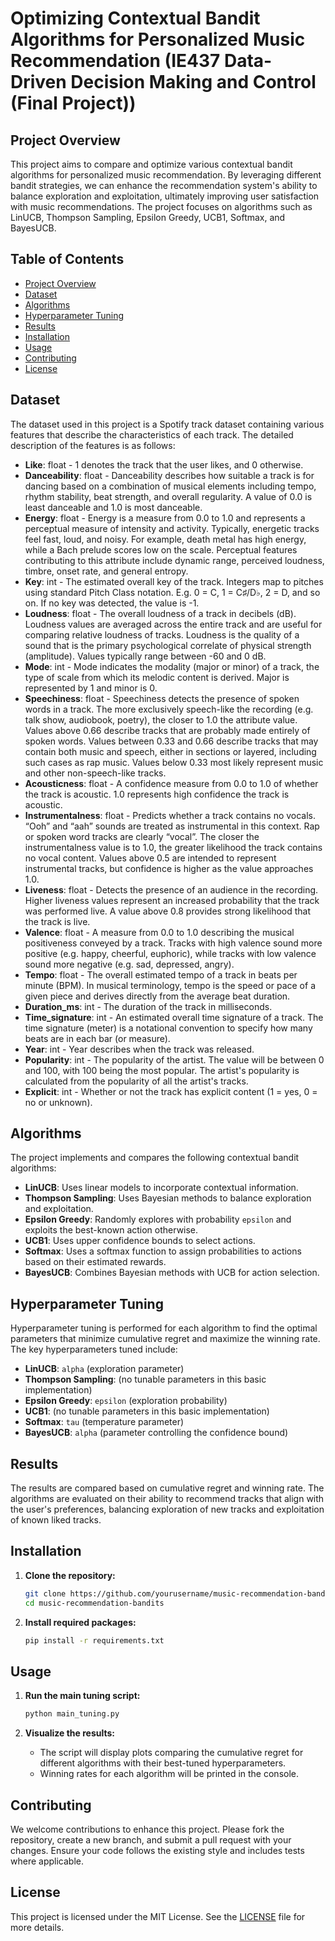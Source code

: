 
# Optimizing Contextual Bandit Algorithms for Personalized Music Recommendation (IE437 Data-Driven Decision Making and Control (Final Project))

## Project Overview

This project aims to compare and optimize various contextual bandit algorithms for personalized music recommendation. By leveraging different bandit strategies, we can enhance the recommendation system's ability to balance exploration and exploitation, ultimately improving user satisfaction with music recommendations. The project focuses on algorithms such as LinUCB, Thompson Sampling, Epsilon Greedy, UCB1, Softmax, and BayesUCB.

## Table of Contents

- [Project Overview](#project-overview)
- [Dataset](#dataset)
- [Algorithms](#algorithms)
- [Hyperparameter Tuning](#hyperparameter-tuning)
- [Results](#results)
- [Installation](#installation)
- [Usage](#usage)
- [Contributing](#contributing)
- [License](#license)

## Dataset

The dataset used in this project is a Spotify track dataset containing various features that describe the characteristics of each track. The detailed description of the features is as follows:

- **Like**: float - 1 denotes the track that the user likes, and 0 otherwise.
- **Danceability**: float - Danceability describes how suitable a track is for dancing based on a combination of musical elements including tempo, rhythm stability, beat strength, and overall regularity. A value of 0.0 is least danceable and 1.0 is most danceable.
- **Energy**: float - Energy is a measure from 0.0 to 1.0 and represents a perceptual measure of intensity and activity. Typically, energetic tracks feel fast, loud, and noisy. For example, death metal has high energy, while a Bach prelude scores low on the scale. Perceptual features contributing to this attribute include dynamic range, perceived loudness, timbre, onset rate, and general entropy.
- **Key**: int - The estimated overall key of the track. Integers map to pitches using standard Pitch Class notation. E.g. 0 = C, 1 = C♯/D♭, 2 = D, and so on. If no key was detected, the value is -1.
- **Loudness**: float - The overall loudness of a track in decibels (dB). Loudness values are averaged across the entire track and are useful for comparing relative loudness of tracks. Loudness is the quality of a sound that is the primary psychological correlate of physical strength (amplitude). Values typically range between -60 and 0 dB.
- **Mode**: int - Mode indicates the modality (major or minor) of a track, the type of scale from which its melodic content is derived. Major is represented by 1 and minor is 0.
- **Speechiness**: float - Speechiness detects the presence of spoken words in a track. The more exclusively speech-like the recording (e.g. talk show, audiobook, poetry), the closer to 1.0 the attribute value. Values above 0.66 describe tracks that are probably made entirely of spoken words. Values between 0.33 and 0.66 describe tracks that may contain both music and speech, either in sections or layered, including such cases as rap music. Values below 0.33 most likely represent music and other non-speech-like tracks.
- **Acousticness**: float - A confidence measure from 0.0 to 1.0 of whether the track is acoustic. 1.0 represents high confidence the track is acoustic.
- **Instrumentalness**: float - Predicts whether a track contains no vocals. “Ooh” and “aah” sounds are treated as instrumental in this context. Rap or spoken word tracks are clearly “vocal”. The closer the instrumentalness value is to 1.0, the greater likelihood the track contains no vocal content. Values above 0.5 are intended to represent instrumental tracks, but confidence is higher as the value approaches 1.0.
- **Liveness**: float - Detects the presence of an audience in the recording. Higher liveness values represent an increased probability that the track was performed live. A value above 0.8 provides strong likelihood that the track is live.
- **Valence**: float - A measure from 0.0 to 1.0 describing the musical positiveness conveyed by a track. Tracks with high valence sound more positive (e.g. happy, cheerful, euphoric), while tracks with low valence sound more negative (e.g. sad, depressed, angry).
- **Tempo**: float - The overall estimated tempo of a track in beats per minute (BPM). In musical terminology, tempo is the speed or pace of a given piece and derives directly from the average beat duration.
- **Duration_ms**: int - The duration of the track in milliseconds.
- **Time_signature**: int - An estimated overall time signature of a track. The time signature (meter) is a notational convention to specify how many beats are in each bar (or measure).
- **Year**: int - Year describes when the track was released.
- **Popularity**: int - The popularity of the artist. The value will be between 0 and 100, with 100 being the most popular. The artist's popularity is calculated from the popularity of all the artist's tracks.
- **Explicit**: int - Whether or not the track has explicit content (1 = yes, 0 = no or unknown).

## Algorithms

The project implements and compares the following contextual bandit algorithms:

- **LinUCB**: Uses linear models to incorporate contextual information.
- **Thompson Sampling**: Uses Bayesian methods to balance exploration and exploitation.
- **Epsilon Greedy**: Randomly explores with probability `epsilon` and exploits the best-known action otherwise.
- **UCB1**: Uses upper confidence bounds to select actions.
- **Softmax**: Uses a softmax function to assign probabilities to actions based on their estimated rewards.
- **BayesUCB**: Combines Bayesian methods with UCB for action selection.

## Hyperparameter Tuning

Hyperparameter tuning is performed for each algorithm to find the optimal parameters that minimize cumulative regret and maximize the winning rate. The key hyperparameters tuned include:

- **LinUCB**: `alpha` (exploration parameter)
- **Thompson Sampling**: (no tunable parameters in this basic implementation)
- **Epsilon Greedy**: `epsilon` (exploration probability)
- **UCB1**: (no tunable parameters in this basic implementation)
- **Softmax**: `tau` (temperature parameter)
- **BayesUCB**: `alpha` (parameter controlling the confidence bound)

## Results

The results are compared based on cumulative regret and winning rate. The algorithms are evaluated on their ability to recommend tracks that align with the user's preferences, balancing exploration of new tracks and exploitation of known liked tracks.

## Installation

1. **Clone the repository:**
   ```bash
   git clone https://github.com/yourusername/music-recommendation-bandits.git
   cd music-recommendation-bandits
   ```

2. **Install required packages:**
   ```bash
   pip install -r requirements.txt
   ```

## Usage

1. **Run the main tuning script:**
   ```bash
   python main_tuning.py
   ```

2. **Visualize the results:**
   - The script will display plots comparing the cumulative regret for different algorithms with their best-tuned hyperparameters.
   - Winning rates for each algorithm will be printed in the console.

## Contributing

We welcome contributions to enhance this project. Please fork the repository, create a new branch, and submit a pull request with your changes. Ensure your code follows the existing style and includes tests where applicable.

## License

This project is licensed under the MIT License. See the [LICENSE](LICENSE) file for more details.
